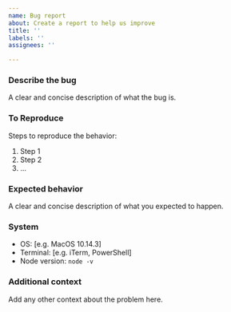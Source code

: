 ```yaml
---
name: Bug report
about: Create a report to help us improve
title: ''
labels: ''
assignees: ''

---
```


### Describe the bug
A clear and concise description of what the bug is.

### To Reproduce
Steps to reproduce the behavior:

1. Step 1
2. Step 2
3. ...

### Expected behavior
A clear and concise description of what you expected to happen.

### System

- OS: [e.g. MacOS 10.14.3]
- Terminal: [e.g. iTerm, PowerShell]
- Node version: `node -v`

### Additional context
Add any other context about the problem here.
